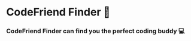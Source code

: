 # CodeFriend Finder :busts_in_silhouette:
### CodeFriend Finder can find you the perfect coding buddy :computer:
